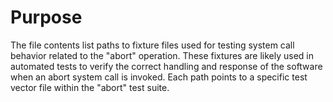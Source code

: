 # Purpose
The file contents list paths to fixture files used for testing system call behavior related to the "abort" operation. These fixtures are likely used in automated tests to verify the correct handling and response of the software when an abort system call is invoked. Each path points to a specific test vector file within the "abort" test suite.
